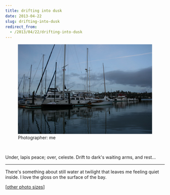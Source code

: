 ```yaml
---
title: drifting into dusk
date: 2013-04-22
slug: drifting-into-dusk
redirect_from:
  - /2013/04/22/drifting-into-dusk
---
```


<figure>
<img src="assets/drifting-into-dusk.jpg" />
<figcaption>Photographer: me</figcaption>
</figure>
 
<p class="haiku">Under, lapis peace;
over, celeste. Drift to dark's
waiting arms, and rest...</p>

<hr>
There's something about still water at twilight that leaves me feeling quiet inside. I love the gloss on the surface of the bay.

[[other photo sizes](http://www.flickr.com/photos/daniel_hardman/8331434375/sizes/l/")]